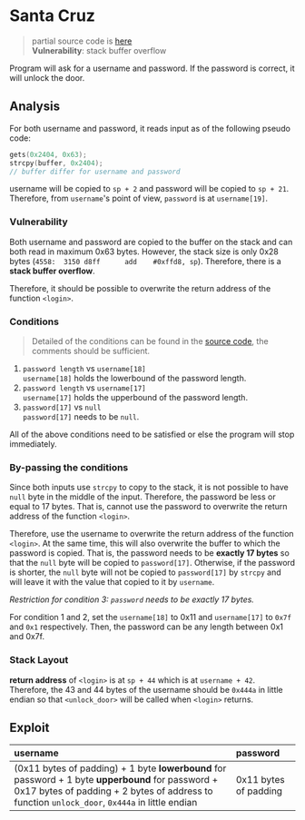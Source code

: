# Santa Cruz
> partial source code is [here](./dump.asm)  
> **Vulnerability**: stack buffer overflow

Program will ask for a username and password. If the password is correct, it will unlock the door.

## Analysis
For both username and password, it reads input as of the following pseudo code:
```c
gets(0x2404, 0x63);
strcpy(buffer, 0x2404);
// buffer differ for username and password
```

username will be copied to `sp + 2` and password will be copied to `sp + 21`.
Therefore, from `username`'s point of view, `password` is at `username[19]`.

### Vulnerability
Both username and password are copied to the buffer on the stack and can both read in maximum 0x63 bytes. However, the stack size is only 0x28 bytes (`4558:  3150 d8ff      add	#0xffd8, sp`). Therefore, there is a **stack buffer overflow**.

Therefore, it should be possible to overwrite the return address of the function `<login>`.

### Conditions
> Detailed of the conditions can be found in the [source code](./dump.asm), the comments should be sufficient.
1. `password length` vs `username[18]`  
    `username[18]` holds the lowerbound of the password length.
2. `password length` vs `username[17]`  
    `username[17]` holds the upperbound of the password length.
3. `password[17]` vs `null`  
    `password[17]` needs to be `null`.

All of the above conditions need to be satisfied or else the program will stop immediately.

### By-passing the conditions
Since both inputs use `strcpy` to copy to the stack, it is not possible to have `null` byte in the middle of the input. Therefore, the password be less or equal to 17 bytes. That is, cannot use the password to overwrite the return address of the function `<login>`.

Therefore, use the username to overwrite the return address of the function `<login>`. At the same time, this will also overwrite the buffer to which the password is copied. That is, the password needs to be **exactly 17 bytes** so that the `null` byte will be copied to `password[17]`. Otherwise, if the password is shorter, the `null` byte will not be copied to `password[17]` by `strcpy` and will leave it with the value that copied to it by `username`.

*Restriction for condition 3: `password` needs to be exactly 17 bytes.* 

For condition 1 and 2, set the `username[18]` to 0x11 and `username[17]` to `0x7f` and `0x1` respectively. Then, the password can be any length between 0x1 and 0x7f.

### Stack Layout
**return address** of `<login>` is at `sp + 44` which is at `username + 42`.
Therefore, the 43 and 44 bytes of the username should be `0x444a` in little endian so that `<unlock_door>` will be called when `<login>` returns.

## Exploit
| username                                                                                                                                                                                            | password              |
| :-------------------------------------------------------------------------------------------------------------------------------------------------------------------------------------------------- | :-------------------- |
| (0x11 bytes of padding) + 1 byte **lowerbound** for password + 1 byte **upperbound** for password + 0x17 bytes of padding + 2 bytes of address to function `unlock_door`, `0x444a` in little endian | 0x11 bytes of padding |

<!-- solution: {'level_id': 10,  'input': '4141414141414141414141414141414141017f41414141414141414141414141414141414141414141414a44;6161616161616161616161616161616161;'} -->
